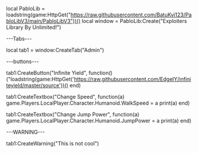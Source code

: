 local PabloLib = loadstring(game:HttpGet("https://raw.githubusercontent.com/BatuKvi123/PabloLibV3/main/PabloLibV3"))()
local window = PabloLib:Create("Exploiters Library By Unlimited!")

---Tabs---

local tab1 = window:CreateTab("Admin")

---buttons---

tab1:CreateButton("Infinite Yield", function()
("loadstring(game:HttpGet('https://raw.githubusercontent.com/EdgeIY/infiniteyield/master/source'))()
end)

tab1:CreateTextbox("Change Speed", function(a)
game.Players.LocalPlayer.Character.Humanoid.WalkSpeed = a
print(a)
end)

tab1:CreateTextbox("Change Jump Power", function(a)
game.Players.LocalPlayer.Character.Humanoid.JumpPower = a
print(a)
end)

---WARNING---

tab1:CreateWarning("This is not cool")
